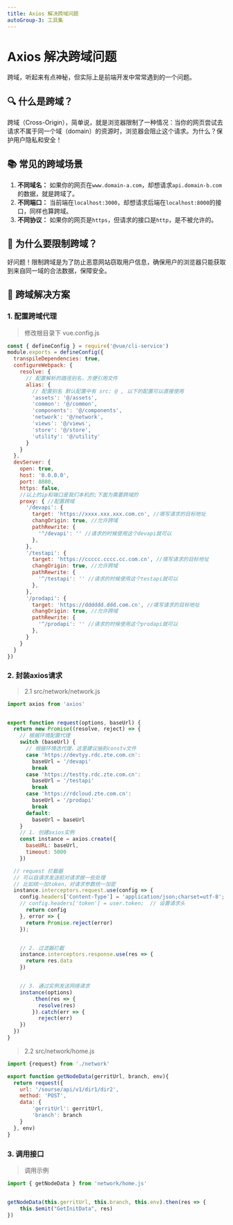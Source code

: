 ```yaml
---
title: Axios 解决跨域问题
autoGroup-3: 工具集
---
```

# Axios 解决跨域问题

跨域，听起来有点神秘，但实际上是前端开发中常常遇到的一个问题。

## 🔍 **什么是跨域？**

跨域（Cross-Origin），简单说，就是浏览器限制了一种情况：当你的网页尝试去请求不属于同一个域（domain）的资源时，浏览器会阻止这个请求。为什么？保护用户隐私和安全！

## 📚 **常见的跨域场景**

1. **不同域名：** 如果你的网页在`www.domain-a.com`，却想请求`api.domain-b.com`的数据，就是跨域了。
2. **不同端口：** 当前端在`localhost:3000`，却想请求后端在`localhost:8000`的接口，同样也算跨域。
3. **不同协议：** 如果你的网页是`https`，但请求的接口是`http`，是不被允许的。

## 🚧 **为什么要限制跨域？**

好问题！限制跨域是为了防止恶意网站窃取用户信息，确保用户的浏览器只能获取到来自同一域的合法数据，保障安全。

## 🔑 **跨域解决方案**

### 1. 配置跨域代理

> 修改根目录下 vue.config.js

```js
const { defineConfig } = require('@vue/cli-service')
module.exports = defineConfig({
  transpileDependencies: true,
  configureWebpack: {
    resolve: {
      // 配置解析的路径别名，方便引用文件
      alias: {
        // 配置别名 默认配置中有 src: @ , 以下的配置可以直接使用
        'assets': '@/assets',
        'common': '@/common',
        'components': '@/components',
        'network': '@/network',
        'views': '@/views',
        'store': '@/store',
        'utility': '@/utility'
      }
    }
  },
  devServer: {
    open: true,
    host: '0.0.0.0',
    port: 8080,
    https: false,
    //以上的ip和端口是我们本机的;下面为需要跨域的
    proxy: { //配置跨域
      '/devapi': {
        target: 'https://xxxx.xxx.xxx.com.cn', //填写请求的目标地址
        changOrigin: true, //允许跨域
        pathRewrite: {
          '^/devapi': '' //请求的时候使用这个devapi就可以
        },
      },
      '/testapi': {
        target: 'https://ccccc.cccc.cc.com.cn', //填写请求的目标地址
        changOrigin: true, //允许跨域
        pathRewrite: {
          '^/testapi': '' //请求的时候使用这个testapi就可以
        },
      },
      '/prodapi': {
        target: 'https://dddddd.ddd.com.cn', //填写请求的目标地址
        changOrigin: true, //允许跨域
        pathRewrite: {
          '^/prodapi': '' //请求的时候使用这个prodapi就可以
        },
      }
    }
  }
})
```

### 2. 封装axios请求

> 2.1 src/network/network.js

```js
import axios from 'axios'


export function request(options, baseUrl) {
  return new Promise((resolve, reject) => {
    // 根据环境配置代理
    switch (baseUrl) {
      // 根据环境选代理，这里建议抽到constv文件
      case 'https://devtyy.rdc.zte.com.cn':
        baseUrl = '/devapi'
        break
      case 'https://testty.rdc.zte.com.cn':
        baseUrl = '/testapi'
        break
      case 'https://rdcloud.zte.com.cn':
        baseUrl = '/prodapi'
        break
      default:
        baseUrl = baseUrl
    }
    // 1. 创建axios实例
    const instance = axios.create({
      baseURL: baseUrl,
      timeout: 5000
    })

  // request 拦截器
  // 可以自请求发送前对请求做一些处理
  // 比如统一加token，对请求参数统一加密
  instance.interceptors.request.use(config => {
    config.headers['Content-Type'] = 'application/json;charset=utf-8';
    // config.headers['token'] = user.token;  // 设置请求头
      return config
    }, error => {
      return Promise.reject(error)
    });


    // 2. 过滤器拦截
    instance.interceptors.response.use(res => {
      return res.data
    })


    // 3. 通过实例发送网络请求
    instance(options)
        .then(res => {
          resolve(res)
        }).catch(err => {
          reject(err)
    })
  })
}
```

> 2.2 src/network/home.js

```js
import {request} from './network'

export function getNodeData(gerritUrl, branch, env){
  return request({
    url: '/sourse/api/v1/dir1/dir2',
    method: 'POST',
    data: {
        'gerritUrl': gerritUrl,
        'branch': branch
    }
  }, env)
}
```

### 3. 调用接口

> 调用示例

```js
import { getNodeData } from 'network/home.js'


getNodeData(this.gerritUrl, this.branch, this.env).then(res => {
    this.$emit("GetInitData", res)
})
```